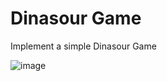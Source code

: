 # Dinasour Game

Implement a simple Dinasour Game

![image](https://user-images.githubusercontent.com/99765893/178162724-ab273ba3-77c4-4578-8526-60c48cc4873d.png)
